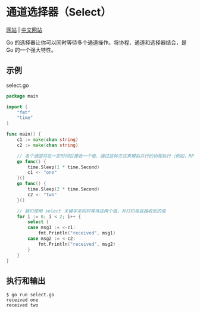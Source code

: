 # 通道选择器（Select）

[网站](https://gobyexample.com/select) | [中文网站](https://gobyexample-cn.github.io/select)

Go 的选择器让你可以同时等待多个通道操作。将协程、通道和选择器结合，是 Go 的一个强大特性。

## 示例

select.go

```go
package main

import (
	"fmt"
	"time"
)

func main() {
	c1 := make(chan string)
	c2 := make(chan string)

	// 各个通道将在一定时间后接收一个值，通过这种方式来模拟并行的协程执行（例如，RPC 操作）时造成的阻塞（耗时）
	go func() {
		time.Sleep(1 * time.Second)
		c1 <- "one"
	}()
	go func() {
		time.Sleep(2 * time.Second)
		c2 <- "two"
	}()

	// 我们使用 select 关键字来同时等待这两个值，并打印各自接收到的值
	for i := 0; i < 2; i++ {
		select {
		case msg1 := <-c1:
			fmt.Println("received", msg1)
		case msg2 := <-c2:
			fmt.Println("received", msg2)
		}
	}
}
```

## 执行和输出

```
$ go run select.go
received one
received two
```
